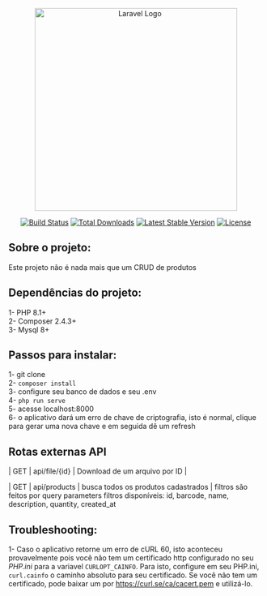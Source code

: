 <p align="center"><a href="https://laravel.com" target="_blank"><img src="https://raw.githubusercontent.com/laravel/art/master/logo-lockup/5%20SVG/2%20CMYK/1%20Full%20Color/laravel-logolockup-cmyk-red.svg" width="400" alt="Laravel Logo"></a></p>

<p align="center">
<a href="https://travis-ci.org/laravel/framework"><img src="https://travis-ci.org/laravel/framework.svg" alt="Build Status"></a>
<a href="https://packagist.org/packages/laravel/framework"><img src="https://img.shields.io/packagist/dt/laravel/framework" alt="Total Downloads"></a>
<a href="https://packagist.org/packages/laravel/framework"><img src="https://img.shields.io/packagist/v/laravel/framework" alt="Latest Stable Version"></a>
<a href="https://packagist.org/packages/laravel/framework"><img src="https://img.shields.io/packagist/l/laravel/framework" alt="License"></a>
</p>

## Sobre o projeto:

Este projeto não é nada mais que um CRUD de produtos
  
## Dependências do projeto:
1- PHP 8.1+  
2- Composer 2.4.3+  
3- Mysql 8+  
  
## Passos para instalar:
1- git clone  
2- `composer install`  
3- configure seu banco de dados e seu .env  
4- `php run serve`  
5- acesse localhost:8000  
6- o aplicativo dará um erro de chave de criptografia, isto é normal, clique para gerar uma nova chave e em seguida dê um refresh  
  
## Rotas externas API

| GET | api/file/{id} | Download de um arquivo por ID |
  
| GET | api/products | busca todos os produtos cadastrados | filtros são feitos por query parameters
filtros disponíveis: id, barcode, name, description, quantity, created_at
  
## Troubleshooting:
1- Caso o aplicativo retorne um erro de cURL 60, isto aconteceu provavelmente pois você não tem um certificado http configurado no seu *PHP.ini* para a variavel `CURLOPT_CAINFO`. Para isto, configure em seu PHP.ini, `curl.cainfo` o caminho absoluto para seu certificado. Se você não tem um certificado, pode baixar um por https://curl.se/ca/cacert.pem e utilizá-lo.
  
